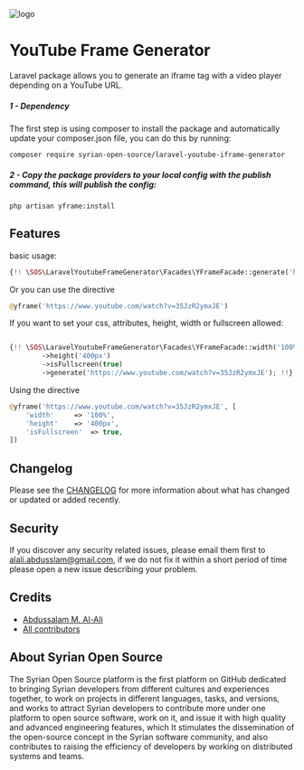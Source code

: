![logo](assets/logo.png)

# YouTube Frame Generator
Laravel package allows you to generate an iframe tag with a video player depending on a YouTube URL.

##### 1 - Dependency
The first step is using composer to install the package and automatically update your composer.json file, you can do this by running:

```shell
composer require syrian-open-source/laravel-youtube-iframe-generator
```

##### 2 - Copy the package providers to your local config with the publish command, this will publish the config:
```shell
php artisan yframe:install
```

Features
-----------
basic usage:

```php
{!! \SOS\LaravelYoutubeFrameGenerator\Facades\YFrameFacade::generate('https://www.youtube.com/watch?v=35JzR2ymxJE')!!}

```
Or you can use the directive
```php
@yframe('https://www.youtube.com/watch?v=35JzR2ymxJE')
```

If you want to set your css, attributes, height, width or fullscreen allowed:
```php

{!! \SOS\LaravelYoutubeFrameGenerator\Facades\YFrameFacade::width('100%')
        ->height('400px')
        ->isFullscreen(true)
        ->generate('https://www.youtube.com/watch?v=35JzR2ymxJE'); !!}

```
Using the directive
```php
@yframe('https://www.youtube.com/watch?v=35JzR2ymxJE', [
    'width'     => '100%',
    'height'    => '400px',
    'isFullscreen'  => true,
])

```
Changelog
---------
Please see the [CHANGELOG](https://github.com/syrian-open-source/laravel-youtube-iframe-generator/blob/master/CHANGELOG.md) for more information about what has changed or updated or added recently.

Security
--------
If you discover any security related issues, please email them first to alali.abdusslam@gmail.com, 
if we do not fix it within a short period of time please open a new issue describing your problem. 

Credits
-------
* [Abdussalam M. Al-Ali](https://www.linkedin.com/in/abdussalam-alali/)
* [All contributors](https://github.com/syrian-open-source/laravel-youtube-iframe-generator/graphs/contributors)

About Syrian Open Source
-------
The Syrian Open Source platform is the first platform on GitHub dedicated to bringing Syrian developers from different cultures and experiences together, to work on projects in different languages, tasks, and versions, and works to attract Syrian developers to contribute more under one platform to open source software, work on it, and issue it with high quality and advanced engineering features, which It stimulates the dissemination of the open-source concept in the Syrian software community, and also contributes to raising the efficiency of developers by working on distributed systems and teams.
